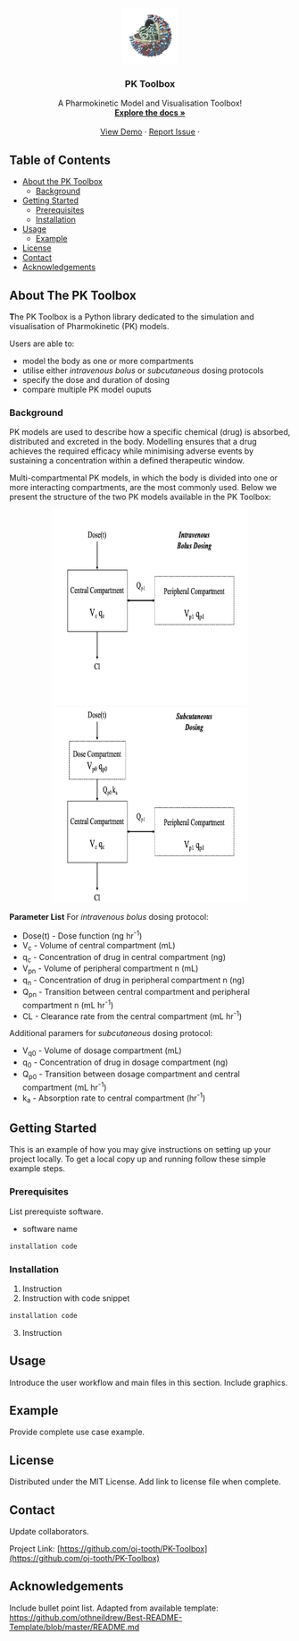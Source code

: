 <!-- Prpject Title and Logo -->
<br />
<p align="center">
    <img src="images/Logo_Image.png" alt="Logo" width="100" height="100">
  </a>

  <h3 align="center">PK Toolbox</h3>

  <p align="center">
    A Pharmokinetic Model and Visualisation Toolbox!
    <br />
    <a href="https://github.com/oj-tooth/PK-Toolbox"><strong>Explore the docs »</strong></a>
    <br />
    <br />
    <a href="https://github.com/oj-tooth/PK-Toolbox">View Demo</a>
    ·
    <a href="https://github.com/oj-tooth/PK-Toolbox/issues">Report Issue</a>
    ·
  </p>
</p>

<!-- Table of Contents -->
## Table of Contents

* [About the PK Toolbox](#about-the-pk-toolbox)
  * [Background](#background)
* [Getting Started](#getting-started)
  * [Prerequisites](#prerequisites)
  * [Installation](#installation)
* [Usage](#usage)
  * [Example](#example)
* [License](#license)
* [Contact](#contact)
* [Acknowledgements](#acknowledgements)

<!-- About the PK Toolbox -->
## About The PK Toolbox

**T**he PK Toolbox is a Python library dedicated to the simulation and visualisation of Pharmokinetic (PK) models. 

Users are able to:

* model the body as one or more compartments
* utilise either *intravenous bolus* or *subcutaneous* dosing protocols
* specify the dose and duration of dosing
* compare multiple PK model ouputs

### Background

PK models are used to describe how a specific chemical (drug) is absorbed, distributed and excreted in the body. Modelling ensures that a drug achieves the required efficacy while minimising adverse events by sustaining a concentration within a defined therapeutic window. 

Multi-compartmental PK models, in which the body is divided into one or more interacting compartments, are the most commonly used. Below we present the structure of the two PK models available in the PK Toolbox: 

<p align="center">
    <img src="images/IVB.png" alt="Logo" width="350" height="350"> 
    <img src="images/SC.png" alt="Logo" width="350" height="350"> 
 </a>
<p

**Parameter List**
For *intravenous bolus* dosing protocol:
* Dose(t) - Dose function (ng hr<sup>-1</sup>) 
* V<sub>c</sub> - Volume of central compartment (mL)
* q<sub>c</sub> - Concentration of drug in central compartment (ng)
* V<sub>pn</sub> - Volume of peripheral compartment n (mL)
* q<sub>n</sub> - Concentration of drug in peripheral compartment n (ng)
* Q<sub>pn</sub> - Transition between central compartment and peripheral compartment n (mL hr<sup>-1</sup>)
* CL - Clearance rate from the central compartment (mL hr<sup>-1</sup>) 

Additional paramers for *subcutaneous* dosing protocol:
* V<sub>q0</sub> - Volume of dosage compartment (mL)
* q<sub>0</sub> - Concentration of drug in dosage compartment (ng)
* Q<sub>p0</sub> - Transition between dosage compartment and central compartment (mL hr<sup>-1</sup>)
* k<sub>a</sub> - Absorption rate to central compartment (hr<sup>-1</sup>)

<!-- Getting Started -->
## Getting Started

This is an example of how you may give instructions on setting up your project locally.
To get a local copy up and running follow these simple example steps.

### Prerequisites

List prerequiste software.
* software name
```sh
installation code
```

### Installation

1. Instruction
2. Instruction with code snippet
```sh
installation code
```
3. Instruction


<!-- Usage -->
## Usage

Introduce the user workflow and main files in this section. Include graphics.

## Example

Provide complete use case example.
<!-- _For more examples, please refer to the [Documentation](URL)_ -->


<!-- License -->
## License

Distributed under the MIT License. Add link to license file when complete.



<!-- Contact -->
## Contact

Update collaborators. 
<!-- Your Name - [@your_twitter](https://twitter.com/your_username) - email@example.com -->

Project Link: [https://github.com/oj-tooth/PK-Toolbox](https://github.com/oj-tooth/PK-Toolbox)



<!-- Acknowledgements -->
## Acknowledgements

Include bullet point list.
Adapted from available template: 
https://github.com/othneildrew/Best-README-Template/blob/master/README.md

